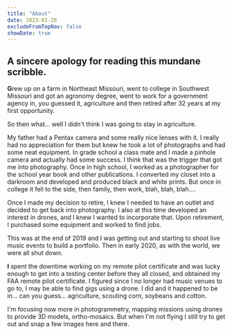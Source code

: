 ```yaml
---
title: "About"
date: 2023-01-26
excludeFromTopNav: false
showDate: true
---
```


## A sincere apology for reading this mundane scribble.

**G**rew up on a farm in Northeast Missouri, went to college in Southwest Missouri and got an agronomy degree, went to work for a government agency in, you guessed it, agriculture and then retired after 32 years at my first opportunity.

So then what... well I didn't think I was going to stay in agriculture.

My father had a Pentax camera and some really nice lenses with it. I really had no appreciation for them but knew he took a lot of photographs and had some neat equipment. In grade school a class mate and I made a pinhole camera and actually had some success. I think that was the trigger that got me into photography. Once in high school, I worked as a photographer for the school year book and other publications. I converted my closet into a darkroom and developed and produced black and white prints. But once in college it fell to the side, then family, then work, blah, blah, blah....

Once I made my decision to retire, I knew I needed to have an outlet and decided to get back into photography. I also at this time developed an interest in drones, and I knew I wanted to incorporate that. Upon retirement, I purchased some equipment and worked to find jobs.

This was at the end of 2019 and I was getting out and starting to shoot live music events to build a portfolio. Then in early 2020, as with the world, we were all shut down.

**I** spent the downtime working on my remote pilot certificate and was lucky enough to get into a testing center before they all closed, and obtained my FAA remote pilot certificate. I figured since I no longer had music venues to go to, I may be able to find gigs using a drone. I did and it happened to be in... can you guess... agriculture, scouting corn, soybeans and cotton. 

I'm focusing now more in photogrammetry, mapping missions using drones to provide 3D models, ortho-mosaics. But when I'm not flying I still try to get out and snap a few images here and there.
